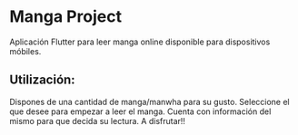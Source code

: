# Manga Project

Aplicación Flutter para leer manga online disponible para dispositivos móbiles.

## Utilización:

Dispones de una cantidad de manga/manwha para su gusto. Seleccione el que desee para empezar a leer el manga.
Cuenta con información del mismo para que decida su lectura.
A disfrutar!!
